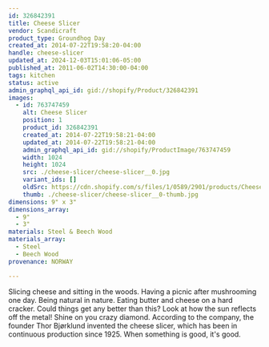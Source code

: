 ```yaml
---
id: 326842391
title: Cheese Slicer
vendor: Scandicraft
product_type: Groundhog Day
created_at: 2014-07-22T19:58:20-04:00
handle: cheese-slicer
updated_at: 2024-12-03T15:01:06-05:00
published_at: 2011-06-02T14:30:00-04:00
tags: kitchen
status: active
admin_graphql_api_id: gid://shopify/Product/326842391
images:
  - id: 763747459
    alt: Cheese Slicer
    position: 1
    product_id: 326842391
    created_at: 2014-07-22T19:58:21-04:00
    updated_at: 2014-07-22T19:58:21-04:00
    admin_graphql_api_id: gid://shopify/ProductImage/763747459
    width: 1024
    height: 1024
    src: ./cheese-slicer/cheese-slicer__0.jpg
    variant_ids: []
    oldSrc: https://cdn.shopify.com/s/files/1/0589/2901/products/Cheese-Slicer.jpeg?v=1406073501
    thumb: ./cheese-slicer/cheese-slicer__0-thumb.jpg
dimensions: 9" x 3"
dimensions_array:
  - 9"
  - 3"
materials: Steel & Beech Wood
materials_array:
  - Steel
  - Beech Wood
provenance: NORWAY

---
```


Slicing cheese and sitting in the woods. Having a picnic after mushrooming one day. Being natural in nature. Eating butter and cheese on a hard cracker. Could things get any better than this? Look at how the sun reflects off the metal! Shine on you crazy diamond. According to the company, the founder Thor Bjørklund invented the cheese slicer, which has been in continuous production since 1925. When something is good, it's good.
